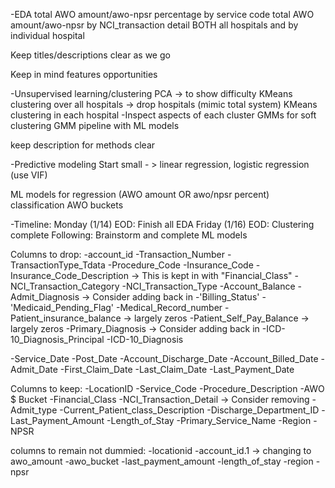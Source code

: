 -EDA
  total AWO amount/awo-npsr percentage by service code
  total AWO amount/awo-npsr by NCI_transaction detail
    BOTH all hospitals and by individual hospital

  Keep titles/descriptions clear as we go

  Keep in mind features opportunities

-Unsupervised learning/clustering
  PCA -> to show difficulty
  KMeans clustering over all hospitals -> drop hospitals (mimic total system)
  KMeans clustering in each hospital
    -Inspect aspects of each cluster
  GMMs for soft clustering
    GMM pipeline with ML models

  keep description for methods clear


-Predictive modeling
  Start small - > linear regression, logistic regression (use VIF)

  ML models for regression (AWO amount OR awo/npsr percent)
                classification AWO buckets

-Timeline:
  Monday (1/14) EOD: Finish all EDA
  Friday (1/16) EOD: Clustering complete
  Following: Brainstorm and complete ML models

  Columns to drop:
  -account_id
  -Transaction_Number
  -TransactionType_Tdata
  -Procedure_Code
  -Insurance_Code
  -Insurance_Code_Description -> This is kept in with "Financial_Class"
  -NCI_Transaction_Category
  -NCI_Transaction_Type
  -Account_Balance
  -Admit_Diagnosis -> Consider adding back in
  -'Billing_Status'
  -'Medicaid_Pending_Flag'
  -Medical_Record_number
  -Patient_insurance_balance -> largely zeros
  -Patient_Self_Pay_Balance -> largely zeros
  -Primary_Diagnosis -> Consider adding back in
  -ICD-10_Diagnosis_Principal
  -ICD-10_Diagnosis

  -Service_Date
  -Post_Date
  -Account_Discharge_Date
  -Account_Billed_Date
  -Admit_Date
  -First_Claim_Date
  -Last_Claim_Date
  -Last_Payment_Date

  Columns to keep:
  -LocationID
  -Service_Code
  -Procedure_Description
  -AWO $ Bucket
  -Financial_Class
  -NCI_Transaction_Detail -> Consider removing
  -Admit_type
  -Current_Patient_class_Description
  -Discharge_Department_ID
  -Last_Payment_Amount
  -Length_of_Stay
  -Primary_Service_Name
  -Region
  -NPSR

  columns to remain not dummied:
  -locationid
  -account_id.1 -> changing to awo_amount
  -awo_bucket
  -last_payment_amount
  -length_of_stay
  -region
  -npsr
